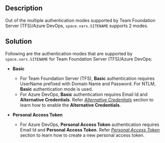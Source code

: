 ## Description

Out of the multiple authentication modes supported by Team Foundation Server (TFS)/Azure DevOps, <code class="expression">space.vars.SITENAME</code> supports 2 modes.

## Solution

Following are the authentication modes that are supported by <code class="expression">space.vars.SITENAME</code> for Team Foundation Server (TFS)/Azure DevOps:

* **Basic**  
  * For Team Foundation Server (TFS), **Basic** authentication requires UserName prefixed with Domain Name and Password. For NTLM, **Basic** authentication mode is used.  
  * For Azure DevOps, **Basic** authentication requires Email Id and **Alternative Credentials**. Refer [*Alternative Credentials*](../../../connectors/azure-devops.md#) section to learn how to enable the **Alternative Credentials**.

* **Personal Access Token**  
  * For Azure DevOps, **Personal Access Token** authentication requires Email Id and **Personal Access Token**. Refer [*Personal Access Token*](../../../connectors/azure-devops.md#create-personal-access-token) section to learn how to create a new personal access token. 


